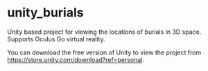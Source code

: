 # unity_burials
Unity based project for viewing the locations of burials in 3D space. Supports Oculus Go virtual reality.

You can download the free version of Unity to view the project from https://store.unity.com/download?ref=personal.
